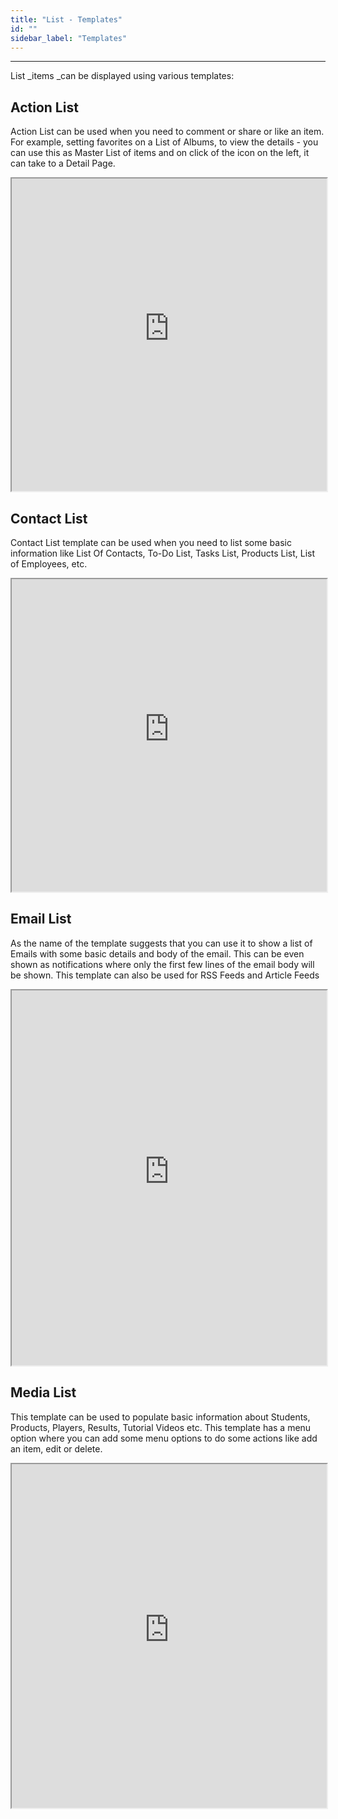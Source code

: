 ```yaml
---
title: "List - Templates"
id: ""
sidebar_label: "Templates"
---
```

---
List _items _can be displayed using various templates:

## Action List

Action List can be used when you need to comment or share or like an item. For example, setting favorites on a List of Albums, to view the details - you can use this as Master List of items and on click of the icon on the left, it can take to a Detail Page. 

<iframe width="100%" height="500" style="background-color: snow;" allowtransparency="true" src="https://apps.wavemakeronline.com/documentation_snippets/#/LiveList">Example of Action List</iframe>

## Contact List

Contact List template can be used when you need to list some basic information like List Of Contacts, To-Do List, Tasks List, Products List, List of Employees, etc. 

<iframe width="100%" height="500" style="background-color: snow;" allowtransparency="true" src="https://apps.wavemakeronline.com/documentation_snippets/#/ContactList">Example of Contact List</iframe>

## Email List

As the name of the template suggests that you can use it to show a list of Emails with some basic details and body of the email. This can be even shown as notifications where only the first few lines of the email body will be shown. This template can also be used for RSS Feeds and Article Feeds 

<iframe width="100%" height="600" style="background-color: snow;" allowtransparency="true" src="https://apps.wavemakeronline.com/documentation_snippets/#/EmailList">Example of Email List</iframe>

## Media List

This template can be used to populate basic information about Students, Products, Players, Results, Tutorial Videos etc. This template has a menu option where you can add some menu options to do some actions like add an item, edit or delete. 

<iframe width="100%" height="550" style="background-color: snow;" allowtransparency="true" src="https://apps.wavemakeronline.com/documentation_snippets/#/MediaList">Example of Media List</iframe>

